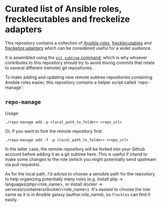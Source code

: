 # Curated list of Ansible roles, frecklecutables and freckelize adapters

This repository contains a collection of [Ansible roles](http://ansible-docs.readthedocs.io/zh/stable-2.0/rst/playbooks_roles.html), [frecklecutables](https://docs.freckles.io/en/latest/frecklecute_command.html#frecklecutables) and [freckelize adapters](https://docs.freckles.io/en/latest/freckelize_command.html#adapters-profiles) which can be considered useful for a wider audience.

It is assembled using the [`git subtree` command](https://www.atlassian.com/blog/git/alternatives-to-git-submodule-git-subtree), which is why whoever contributes to this repository should try to avoid mixing commits that relate to several different (remote) git repositories.

To make adding and updating new remote subtree repositories containing Ansible roles easier, this repository contains a helper script called 'repo-manage':

## `repo-manage`

Usage:

```
./repo-manage add -p <local_path_to_folder> <repo_url>
```

Or, if you want to fork the remote repository first:

```
./repo-manage add -f -p <local_path_to_folder> <repo_url>
```

In the latter case, the remote repository will be forked into your Github account before adding it as a git subtree here. This is useful if intend to make some changes to the role (which you might potentially send upstream via pull requests).

As for the local path, I'd advise to choose a sensible path for the repository to help organizing potentially many roles (e.g. install php -> languages/php/<role_name>, or install docker -> services/containers/docker/<role_name>). It's easiest to choose the role name as it is in Ansible galaxy (author.role_name), so `freckles` can find it easily.


